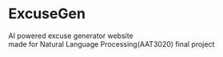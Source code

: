 # ExcuseGen
AI powered excuse generator website<br/>
made for Natural Language Processing(AAT3020) final project


